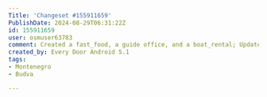 ```yaml
---
Title: 'Changeset #155911659'
PublishDate: 2024-08-29T06:31:22Z
id: 155911659
user: osmuser63783
comment: Created a fast_food, a guide office, and a boat_rental; Updated a cafe and a fashion_accessories shop; Deleted a kiosk shop; Confirmed 3 bars, 2 cafes, and 9 other objects
created_by: Every Door Android 5.1
tags:
- Montenegro
- Budva

---
```

